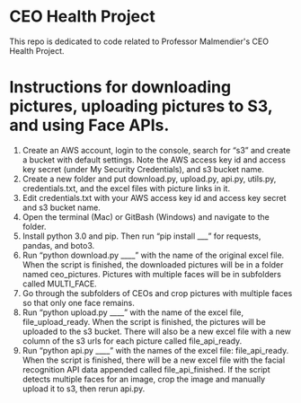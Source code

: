 # CEO Health Project
This repo is dedicated to code related to Professor Malmendier's CEO Health Project.

# Instructions for downloading pictures, uploading pictures to S3, and using Face APIs.

1.	Create an AWS account, login to the console, search for “s3” and create a bucket with default settings. Note the AWS access key id and access key secret (under My Security Credentials), and s3 bucket name.
2.	Create a new folder and put download.py, upload.py, api.py, utils.py, credentials.txt, and the excel files with picture links in it.
3.	Edit credentials.txt with your AWS access key id and access key secret and s3 bucket name.
4.	Open the terminal (Mac) or GitBash (Windows) and navigate to the folder.
5.	Install python 3.0 and pip. Then run “pip install ___” for requests, pandas, and boto3.
6.	Run “python download.py ____” with the name of the original excel file. When the script is finished, the downloaded pictures will be in a folder named ceo_pictures. Pictures with multiple faces will be in subfolders called MULTI_FACE.
7.	Go through the subfolders of CEOs and crop pictures with multiple faces so that only one face remains.
8.	Run “python upload.py ____” with the name of the excel file, file_upload_ready. When the script is finished, the pictures will be uploaded to the s3 bucket. There will also be a new excel file with a new column of the s3 urls for each picture called file_api_ready.
9.	Run “python api.py ____” with the names of the excel file: file_api_ready. When the script is finished, there will be a new excel file with the facial recognition API data appended called file_api_finished. If the script detects multiple faces for an image, crop the image and manually upload it to s3, then rerun api.py.
